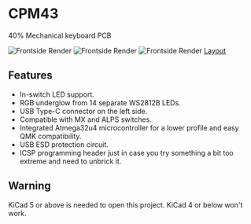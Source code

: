# CPM43
40% Mechanical keyboard PCB

![Frontside Render](https://raw.githubusercontent.com/Gtrx0/cpm43/master/Renders/Render%20Unpopulated%20Front.png)
![Frontside Render](https://raw.githubusercontent.com/Gtrx0/cpm43/master/Renders/Render%20Populated%20Front.png)
![Frontside Render](https://raw.githubusercontent.com/Gtrx0/cpm43/master/Renders/Render%20Populated%20Back.png)
[Layout](http://www.keyboard-layout-editor.com/#/gists/e3d0a9a1f7fb6537a82bb3f0c82ddf35)

## Features
* In-switch LED support.
* RGB underglow from 14 separate WS2812B LEDs.
* USB Type-C connector on the left side.
* Compatible with MX and ALPS switches. 
* Integrated Atmega32u4 microcontroller for a lower profile and easy QMK compatibility.
* USB ESD protection circuit.
* ICSP programming header just in case you try something a bit too extreme and need to unbrick it.

## Warning
KiCad 5 or above is needed to open this project. KiCad 4 or below won't work.

